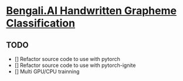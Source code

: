 # [Bengali.AI Handwritten Grapheme Classification](https://www.kaggle.com/c/bengaliai-cv19)
## TODO
- [] Refactor source code to use with pytorch
- [] Refactor source code to use with pytorch-ignite
- [] Multi GPU/CPU trainning
